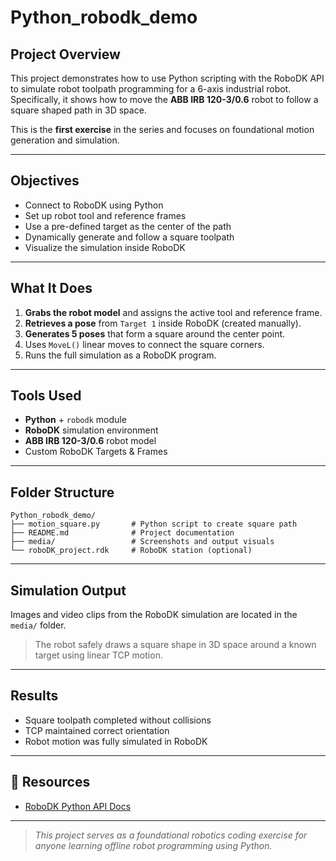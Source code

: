 # Python\_robodk\_demo

## Project Overview

This project demonstrates how to use Python scripting with the RoboDK API to simulate robot toolpath programming for a 6-axis industrial robot. Specifically, it shows how to move the **ABB IRB 120-3/0.6** robot to follow a square shaped path in 3D space.

This is the **first exercise** in the series and focuses on foundational motion generation and simulation.

---

## Objectives

* Connect to RoboDK using Python
* Set up robot tool and reference frames
* Use a pre-defined target as the center of the path
* Dynamically generate and follow a square toolpath
* Visualize the simulation inside RoboDK

---

## What It Does

1. **Grabs the robot model** and assigns the active tool and reference frame.
2. **Retrieves a pose** from `Target 1` inside RoboDK (created manually).
3. **Generates 5 poses** that form a square around the center point.
4. Uses `MoveL()` linear moves to connect the square corners.
5. Runs the full simulation as a RoboDK program.

---

## Tools Used

* **Python** + `robodk` module
* **RoboDK** simulation environment
* **ABB IRB 120-3/0.6** robot model
* Custom RoboDK Targets & Frames

---

## Folder Structure

```
Python_robodk_demo/
├── motion_square.py       # Python script to create square path
├── README.md              # Project documentation
├── media/                 # Screenshots and output visuals
└── roboDK_project.rdk     # RoboDK station (optional)
```

---

## Simulation Output

Images and video clips from the RoboDK simulation are located in the `media/` folder.

> The robot safely draws a square shape in 3D space around a known target using linear TCP motion.

---

## Results

* Square toolpath completed without collisions
* TCP maintained correct orientation
* Robot motion was fully simulated in RoboDK


---

## 🔗 Resources

* [RoboDK Python API Docs](https://robodk.com/doc/en/PythonAPI/index.html)

---

> *This project serves as a foundational robotics coding exercise for anyone learning offline robot programming using Python.*
